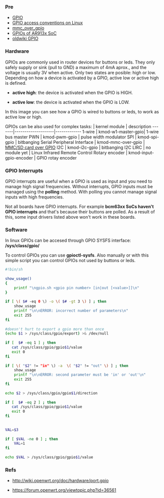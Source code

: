 
### Pre

* [GPIO](http://en.wikipedia.org/wiki/General%20Purpose%20Input/Output)
* [GPIO access conventions on Linux](http://www.mjmwired.net/kernel/Documentation/gpio.txt)
* [mmc_over_gpio](http://wiki.openwrt.org/doc/howto/mmc_over_gpio)
* [GPIOs of AR913x SoC](http://wiki.openwrt.org/toh/tp-link/tl-wr1043nd#gpios)
* [oldwiki GPIO](http://wiki.openwrt.org/oldwiki/port.gpio)

### Hardware

GPIOs are commonly used in router devices for buttons or leds. They only safely supply or sink (pull to GND) a maximum of 4mA aprox., and the voltage is usually 3V when active. Only two states are posible: high or low. Depending on how a device is activated by a GPIO, active low or active high is defined.

* **active high**: the device is activated when the GPIO is HIGH.

* **active low**: the device is activated when the GPIO is LOW.

In this image you can see how a GPIO is wired to buttons or leds, to work as active low or high.

GPIOs can be also used for complex tasks: 
       |    kernel module   | description
-------|--------------------|-------------
1-wire | kmod-w1-master-gpio| 1-wire bus master
PWN    | kmod-pwm-gpio      | pulse width modulator
SPI    | kmod-spi-gpio      | bitbanging Serial Peripheral Interface
       | kmod-mmc-over-gpio | [MMC/SD card over GPIO](http://wiki.openwrt.org/doc/howto/mmc_over_gpio)
 I2C   | kmod-i2c-gpio      | bitbanging I2C
LIRC   | no module yet      | Linux Infrared Remote Control
Rotary encoder | kmod-input-gpio-encoder | GPIO rotay encoder

### GPIO Interrupts

GPIO interrupts are useful when a GPIO is used as input and you need to manage high signal frequencies. Without interrupts, GPIO inputs must be managed using the **polling** method. With polling you cannot manage signal inputs with high frequencies. 

Not all boards have GPIO interrupts. For example **bcm63xx SoCs haven't GPIO interrupts** and that's because their buttons are polled. As a result of this, some input drivers listed above won't work in these boards. 

### Software

In linux GPIOs can be accesed through GPIO SYSFS interface: **/sys/class/gpio/**

To control GPIOs you can use **gpioctl-sysfs**. Also manually or with this simple script you can control GPIOs not used by buttons or leds. 

```bash
#!bin/sh
 
show_usage()
{
    printf "\ngpio.sh <gpio pin number> [in|out [<value>]]\n"
}
 
if [ \( $# -eq 0 \) -o \( $# -gt 3 \) ] ; then
    show_usage
    printf "\n\nERROR: incorrect number of parameters\n"
    exit 255
fi
 
#doesn't hurt to export a gpio more than once
(echo $1 > /sys/class/gpio/export) >& /dev/null
 
if [  $# -eq 1 ] ; then
   cat /sys/class/gpio/gpio$1/value
   exit 0
fi
 
if [ \( "$2" != "in" \) -a  \( "$2" != "out" \) ] ; then
    show_usage
    printf "\n\nERROR: second parameter must be 'in' or 'out'\n"
    exit 255
fi
 
echo $2 > /sys/class/gpio/gpio$1/direction
 
if [  $# -eq 2 ] ; then
   cat /sys/class/gpio/gpio$1/value
   exit 0
fi
 
 
VAL=$3
 
if [ $VAL -ne 0 ] ; then
    VAL=1
fi
 
echo $VAL > /sys/class/gpio/gpio$1/value
```

### Refs

* <http://wiki.openwrt.org/doc/hardware/port.gpio>

* <https://forum.openwrt.org/viewtopic.php?id=36561>
